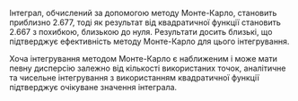 Інтеграл, обчислений за допомогою методу Монте-Карло, становить приблизно
2.677, тоді як результат від квадратичної функції становить 2.667 з похибкою, близькою до нуля. Результати досить близькі, що підтверджує ефективність методу Монте-Карло для цього інтегрування.

Хоча інтегрування методом Монте-Карло є наближеним і може мати певну дисперсію залежно від кількості використаних точок, аналітичне та чисельне інтегрування з використанням квадратичної функції підтверджує очікуване значення інтеграла.

